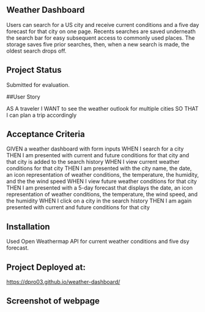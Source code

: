 ## Weather Dashboard

Users can search for a US city and receive current conditions and a five day forecast for that city on one page. Recents searches are saved underneath the search bar for easy subsequent access to commonly used places. The storage saves five prior searches, then, when a new search is made, the oldest search drops off.

## Project Status

Submitted for evaluation.

##User Story

AS A traveler
I WANT to see the weather outlook for multiple cities
SO THAT I can plan a trip accordingly

## Acceptance Criteria

GIVEN a weather dashboard with form inputs
WHEN I search for a city
THEN I am presented with current and future conditions for that city and that city is added to the search history
WHEN I view current weather conditions for that city
THEN I am presented with the city name, the date, an icon representation of weather conditions, the temperature, the humidity, and the the wind speed
WHEN I view future weather conditions for that city
THEN I am presented with a 5-day forecast that displays the date, an icon representation of weather conditions, the temperature, the wind speed, and the humidity
WHEN I click on a city in the search history
THEN I am again presented with current and future conditions for that city

## Installation

Used Open Weathermap API for current weather conditions and five dsy forecast.

## Project Deployed at:

https://dpro03.github.io/weather-dashboard/

## Screenshot of webpage
